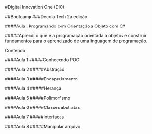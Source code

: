 #Digital Innovation One (DIO)

##Bootcamp
###Decola
Tech 2a edição

####Aula : Programando com Orientação a Objeto com C#

#####Aprendi o que é a programação orientada a objetos e construir fundamentos para o aprendizado de uma linguagem de programação.

Conteúdo 

####Aula 1
#####Conhecendo POO

####Aula 2
#####Abstração

####Aula 3
#####Encapsulamento

####Aula 4
#####Herança

####Aula 5
#####Polimorfismo

####Aula 6
#####Classes abstratas

####Aula 7
#####Interfaces

####Aula 8
#####Manipular arquivo

